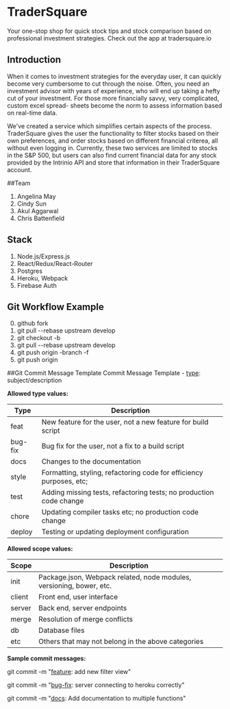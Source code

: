 # TraderSquare
Your one-stop shop for quick stock tips and stock comparison based on professional investment strategies.
Check out the app at tradersquare.io

## Introduction
When it comes to investment strategies for the everyday user, it can quickly become very cumbersome to cut
through the noise. Often, you need an investment advisor with years of experience, who will end up taking
a hefty cut of your investment. For those more financially savvy, very complicated, custom excel spread-
sheets become the norm to assess information based on real-time data.

We've created a service which simplifies certain aspects of the process. TraderSquare gives the user the
functionality to filter stocks based on their own preferences, and order stocks based on different financial
criterea, all without even logging in. Currently, these two services are limited to stocks in the S&P 500, but
users can also find current financial data for any stock provided by the Intrinio API and store that information
in their TraderSquare account.

##Team
1. Angelina May
2. Cindy Sun
3. Akul Aggarwal
4. Chris Battenfield

## Stack
1. Node.js/Express.js
1. React/Redux/React-Router
1. Postgres
1. Heroku, Webpack
1. Firebase Auth

## Git Workflow Example
0. github fork
1. git pull --rebase upstream develop
2. git checkout -b <branch>
3. git pull --rebase upstream develop
4. git push origin -branch -f
5. git push origin <branch>


##Git Commit Message Template
Commit Message Template - [type](scope): subject/description

**Allowed type values:**

Type       |  Description
-----------|----------------------------------------------------------------------
feat       | New feature for the user, not a new feature for build script
bug-fix    | Bug fix for the user, not a fix to a build script
docs       | Changes to the documentation
style      | Formatting, styling, refactoring code for efficiency purposes, etc; 
test       | Adding missing tests, refactoring tests; no production code change
chore      | Updating compiler tasks etc; no production code change
deploy     | Testing or updating deployment configuration

**Allowed scope values:**

Scope      |  Description
-----------|----------------------------------------------------------------------
init       |  Package.json, Webpack related, node modules, versioning, bower, etc.
client     |  Front end, user interface
server     |  Back end, server endpoints
merge      |  Resolution of merge conflicts
db         |  Database files
etc        |  Others that may not belong in the above categories

**Sample commit messages:**

git commit -m "[feature](client): add new filter view"

git commit -m "[bug-fix](server): server connecting to heroku correctly"

git commit -m "[docs](init): Add documentation to multiple functions"
